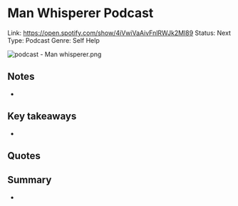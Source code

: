 # Man Whisperer Podcast

Link: https://open.spotify.com/show/4iVwiVaAivFnlRWJk2Ml89
Status: Next
Type: Podcast
Genre: Self Help

![podcast - Man whisperer.png](podcast%20-%20Man%20whisperer.png)

## Notes

- 

## Key takeaways

- 

## Quotes

> 
> 

## Summary

-